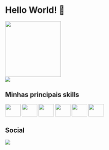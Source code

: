 # Hello World! 👋

<div>
  <img height="180cm" src="https://github-readme-stats.vercel.app/api?username=AnndreJunior&show_icons=true&theme=tokyonight" />
</div>
<div>
  <img src="https://github-readme-stats.vercel.app/api/top-langs/?username=AnndreJunior&theme=tokyonight&layout=compact" />
</div>

## Minhas principais skills
<div>
  <img height="40" width="50" src="https://cdn.jsdelivr.net/gh/devicons/devicon@latest/icons/csharp/csharp-original.svg" />
  <img height="40" width="50" src="https://cdn.jsdelivr.net/gh/devicons/devicon@latest/icons/typescript/typescript-original.svg" />
  <img height="40" width="50" src="https://cdn.jsdelivr.net/gh/devicons/devicon@latest/icons/javascript/javascript-original.svg" />
  <img height="40" width="50" src="https://cdn.jsdelivr.net/gh/devicons/devicon@latest/icons/nodejs/nodejs-original.svg" />
  <img height="40" width="50" src="https://cdn.jsdelivr.net/gh/devicons/devicon@latest/icons/postgresql/postgresql-original.svg" />
  <img height="40" width="50" src="https://cdn.jsdelivr.net/gh/devicons/devicon@latest/icons/git/git-original.svg" />
</div>

## Social
<div>
  <a href="www.linkedin.com/in/andré-júnior-5234b22a2" target="_blank">
    <img src="https://img.shields.io/badge/LinkedIn-0077B5?style=for-the-badge&logo=linkedin&logoColor=white" />
  </a>
</div>
